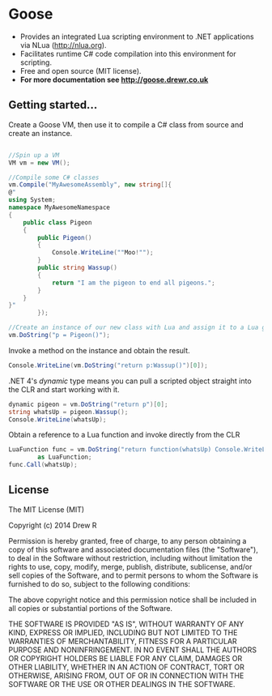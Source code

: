 Goose
=====
- Provides an integrated Lua scripting environment to .NET applications via NLua (http://nlua.org). 
- Facilitates runtime C# code compilation into this environment for scripting. 
- Free and open source (MIT license).
- **For more documentation see http://goose.drewr.co.uk**

Getting started...
---
Create a Goose VM, then use it to compile a C# class from source and create an instance.
```csharp

//Spin up a VM
VM vm = new VM();

//Compile some C# classes
vm.Compile("MyAwesomeAssembly", new string[]{
@"
using System;
namespace MyAwesomeNamespace 
{
    public class Pigeon
    { 
        public Pigeon()
        {
            Console.WriteLine(""Moo!"");
        }
        public string Wassup()
        {
            return "I am the pigeon to end all pigeons.";
        }
    }    
}" 
        });

//Create an instance of our new class with Lua and assign it to a Lua global
vm.DoString("p = Pigeon()");
```

Invoke a method on the instance and obtain the result.

```csharp
Console.WriteLine(vm.DoString("return p:Wassup()")[0]);
```

.NET 4's _dynamic_ type means you can pull a scripted object straight into the CLR and start working with it.

```csharp
dynamic pigeon = vm.DoString("return p")[0];
string whatsUp = pigeon.Wassup();
Console.WriteLine(whatsUp);
```

Obtain a reference to a Lua function and invoke directly from the CLR

```csharp
LuaFunction func = vm.DoString("return function(whatsUp) Console.WriteLine(whatsUp) end")[0] 
        as LuaFunction;                
func.Call(whatsUp);
```

License
---

The MIT License (MIT)

Copyright (c) 2014 Drew R

Permission is hereby granted, free of charge, to any person obtaining a copy
of this software and associated documentation files (the "Software"), to deal
in the Software without restriction, including without limitation the rights
to use, copy, modify, merge, publish, distribute, sublicense, and/or sell
copies of the Software, and to permit persons to whom the Software is
furnished to do so, subject to the following conditions:

The above copyright notice and this permission notice shall be included in all
copies or substantial portions of the Software.

THE SOFTWARE IS PROVIDED "AS IS", WITHOUT WARRANTY OF ANY KIND, EXPRESS OR
IMPLIED, INCLUDING BUT NOT LIMITED TO THE WARRANTIES OF MERCHANTABILITY,
FITNESS FOR A PARTICULAR PURPOSE AND NONINFRINGEMENT. IN NO EVENT SHALL THE
AUTHORS OR COPYRIGHT HOLDERS BE LIABLE FOR ANY CLAIM, DAMAGES OR OTHER
LIABILITY, WHETHER IN AN ACTION OF CONTRACT, TORT OR OTHERWISE, ARISING FROM,
OUT OF OR IN CONNECTION WITH THE SOFTWARE OR THE USE OR OTHER DEALINGS IN THE
SOFTWARE.
